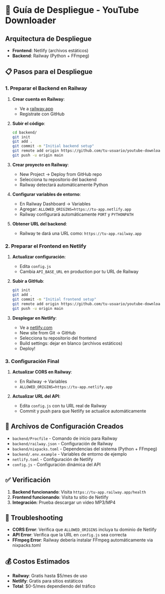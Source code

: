 # 🚀 Guía de Despliegue - YouTube Downloader

## Arquitectura de Despliegue
- **Frontend**: Netlify (archivos estáticos)
- **Backend**: Railway (Python + FFmpeg)

## 📋 Pasos para el Despliegue

### 1. Preparar el Backend en Railway

1. **Crear cuenta en Railway**:
   - Ve a [railway.app](https://railway.app)
   - Registrate con GitHub

2. **Subir el código**:
   ```bash
   cd backend/
   git init
   git add .
   git commit -m "Initial backend setup"
   git remote add origin https://github.com/tu-usuario/youtube-downloader-backend.git
   git push -u origin main
   ```

3. **Crear proyecto en Railway**:
   - New Project → Deploy from GitHub repo
   - Selecciona tu repositorio del backend
   - Railway detectará automáticamente Python

4. **Configurar variables de entorno**:
   - En Railway Dashboard → Variables
   - Agregar: `ALLOWED_ORIGINS=https://tu-app.netlify.app`
   - Railway configurará automáticamente `PORT` y `PYTHONPATH`

5. **Obtener URL del backend**:
   - Railway te dará una URL como: `https://tu-app.railway.app`

### 2. Preparar el Frontend en Netlify

1. **Actualizar configuración**:
   - Edita `config.js`
   - Cambia `API_BASE_URL` en production por tu URL de Railway

2. **Subir a GitHub**:
   ```bash
   git init
   git add .
   git commit -m "Initial frontend setup"
   git remote add origin https://github.com/tu-usuario/youtube-downloader-frontend.git
   git push -u origin main
   ```

3. **Desplegar en Netlify**:
   - Ve a [netlify.com](https://netlify.com)
   - New site from Git → GitHub
   - Selecciona tu repositorio del frontend
   - Build settings: dejar en blanco (archivos estáticos)
   - Deploy!

### 3. Configuración Final

1. **Actualizar CORS en Railway**:
   - En Railway → Variables
   - `ALLOWED_ORIGINS=https://tu-app.netlify.app`

2. **Actualizar URL del API**:
   - Edita `config.js` con tu URL real de Railway
   - Commit y push para que Netlify se actualice automáticamente

## 🔧 Archivos de Configuración Creados

- `backend/Procfile` - Comando de inicio para Railway
- `backend/railway.json` - Configuración de Railway
- `backend/nixpacks.toml` - Dependencias del sistema (Python + FFmpeg)
- `backend/.env.example` - Variables de entorno de ejemplo
- `netlify.toml` - Configuración de Netlify
- `config.js` - Configuración dinámica del API

## ✅ Verificación

1. **Backend funcionando**: Visita `https://tu-app.railway.app/health`
2. **Frontend funcionando**: Visita tu sitio de Netlify
3. **Integración**: Prueba descargar un video MP3/MP4

## 🐛 Troubleshooting

- **CORS Error**: Verifica que `ALLOWED_ORIGINS` incluya tu dominio de Netlify
- **API Error**: Verifica que la URL en `config.js` sea correcta
- **FFmpeg Error**: Railway debería instalar FFmpeg automáticamente via nixpacks.toml

## 💰 Costos Estimados

- **Railway**: Gratis hasta $5/mes de uso
- **Netlify**: Gratis para sitios estáticos
- **Total**: $0-5/mes dependiendo del tráfico
